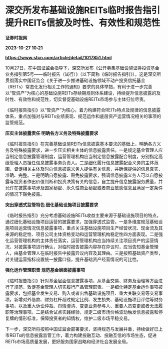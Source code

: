 # 深交所发布基础设施REITs临时报告指引 提升REITs信披及时性、有效性和规范性
**证券时报网**

**2023-10-27 10:21**

**https://www.stcn.com/article/detail/1017851.html**

10月27日，在中国证监会指导下，深交所发布《公开募集基础设施证券投资基金业务指引第5号——临时报告（试行）》（以下简称《临时报告指引》）。这是深交所贯彻落实中国证监会《关于进一步推进基础设施领域不动产投资信托基金（REITs）常态化发行相关工作的通知》要求的具体举措，有利于进一步完善以“管资产”为核心的基础设施REITs存续期规则体系建设，持续提升信息披露的及时性、有效性和规范性，切实督促基础设施REITs市场参与主体归位尽责。

《临时报告指引》以“管资产”为核心，着力构建符合REITs特点及规律的信息披露体系，重点加强对与REITs业绩表现、规范运作和底层资产运营情况相关的事项的监管规范。

**压实主体披露责任 明确各方义务及特殊披露要求**

《临时报告指引》在完善基础设施REITs信息披露基本要求的基础上，明确各方义务及特殊披露要求，进一步压实相关主体的信息披露责任。一是规定基金管理人应当制定信息披露管理制度，运营管理机构应当制定信息披露配合制度，分别指定高级管理人员担任信息披露事务负责人。二是细化履行信息披露配合义务的主体范围，督促相关主体及时向信息披露义务人提供有关信息，并确保提供的信息真实、准确、完整。三是明确自愿披露、豁免披露要求，强调信息披露义务人可以自愿披露与投资者作出价值判断和投资决策有关的信息，自主提升信息披露服务质量，并允许在披露事项涉及国家秘密、永久性商业秘密或者商业敏感信息且满足一定条件的情况下豁免披露。

**突出穿透式监管特色 细化基础设施项目披露要求**

《临时报告指引》充分考虑基础设施REITs收益主要来源于基础设施项目的特点，通过细化基础设施项目运营的披露要求，加强穿透式监管。一是多维度规范基础设施项目运营情况信息披露事项，重点关注基础设施项目生产经营状况、现金流及其来源的稳定性、项目公司主体资格变动和运营管理机构稳定性四方面表现。二是强化运营管理机构的主体责任落实，运营管理机构应当持续关注项目资产的运营情况，对披露事项进行确认，对临时报告披露内容存在异议时，应当告知基金管理人，由基金管理人在临时报告中披露异议内容及其理由。三是按照基础资产类型，对关键运营指标设置统一披露口径，提升基础资产经营情况的可比性。

**强化运作管理职责 规范基金层面披露事项**

《临时报告指引》针对基金层面信息披露事项，从基金交易、财务及治理等方面进行了规范，敦促基金管理人切实履行产品管理职责。一是细化特定基金运作事项披露要求，包括基金发生交易、购入或者出售基础设施项目、重大关联交易等交易事项，新增对外借款、财务杠杆超过规定比例、发生损失、基础设施项目评估等财务事项，以及重大诉讼仲裁、舆情澄清、变更业务参与人、重要人员变更或者无法履职等治理事项。二是结合试点实践经验，规定二级市场价格波动触发信息披露和停复牌的情形标准，保障投资者的知情权，维护二级市场平稳交易。

下一步，深交所将按照中国证监会部署要求，坚持规范与发展并重，持续做好已上市REITs的信息披露监管工作，着力构建投融互动、投融互信的市场生态，促进REITs市场高质量发展，更好服务国家战略和经济社会发展全局。